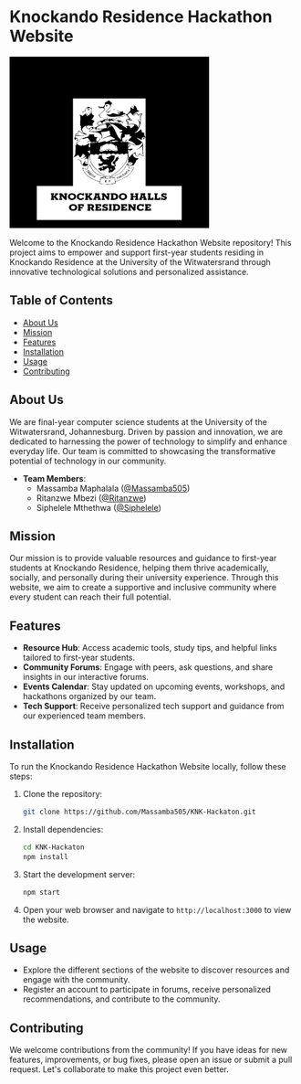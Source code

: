 # Knockando Residence Hackathon Website

<img src="./public/images/KNK101.jpg" alt="KNK101 Image" style="width: 350px; height: 300px;">

Welcome to the Knockando Residence Hackathon Website repository! This project aims to empower and support first-year students residing in Knockando Residence at the University of the Witwatersrand through innovative technological solutions and personalized assistance.


## Table of Contents

- [About Us](#about-us)
- [Mission](#mission)
- [Features](#features)
- [Installation](#installation)
- [Usage](#usage)
- [Contributing](#contributing)

## About Us

We are final-year computer science students at the University of the Witwatersrand, Johannesburg. Driven by passion and innovation, we are dedicated to harnessing the power of technology to simplify and enhance everyday life. Our team is committed to showcasing the transformative potential of technology in our community.

- **Team Members**:
  - Massamba Maphalala ([@Massamba505](https://github.com/Massamba505))
  - Ritanzwe Mbezi ([@Ritanzwe](https://github.com/Ritanzwe))
  - Siphelele Mthethwa ([@Siphelele](https://github.com/SOMEONE1703))

## Mission

Our mission is to provide valuable resources and guidance to first-year students at Knockando Residence, helping them thrive academically, socially, and personally during their university experience. Through this website, we aim to create a supportive and inclusive community where every student can reach their full potential.

## Features

- **Resource Hub**: Access academic tools, study tips, and helpful links tailored to first-year students.
- **Community Forums**: Engage with peers, ask questions, and share insights in our interactive forums.
- **Events Calendar**: Stay updated on upcoming events, workshops, and hackathons organized by our team.
- **Tech Support**: Receive personalized tech support and guidance from our experienced team members.

## Installation

To run the Knockando Residence Hackathon Website locally, follow these steps:

1. Clone the repository:
   ```bash
   git clone https://github.com/Massamba505/KNK-Hackaton.git
   ```

2. Install dependencies:
   ```bash
   cd KNK-Hackaton
   npm install
   ```

3. Start the development server:
   ```bash
   npm start
   ```

4. Open your web browser and navigate to `http://localhost:3000` to view the website.

## Usage

- Explore the different sections of the website to discover resources and engage with the community.
- Register an account to participate in forums, receive personalized recommendations, and contribute to the community.

## Contributing

We welcome contributions from the community! If you have ideas for new features, improvements, or bug fixes, please open an issue or submit a pull request. Let's collaborate to make this project even better.
